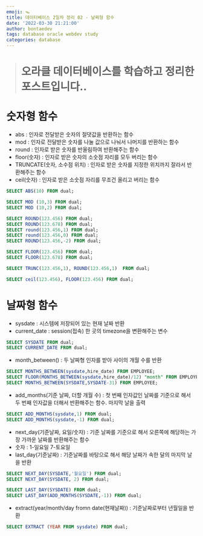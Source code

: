 ```yaml
---
emoji: 🪤
title: 데이터베이스 2일차 정리 02 - 날짜형 함수
date: '2022-03-30 21:21:00'
author: bontaedev
tags: database oracle webdev study
categories: database
---
```


> # 오라클 데이터베이스를 학습하고 정리한 포스트입니다..

# 숫자형 함수

- abs : 인자로 전달받은 숫자의 절댓값을 반환하는 함수
- mod : 인자로 전달받은 숫자를 나눌 값으로 나눠서 나머지를 반환하는 함수
- round : 인자로 받은 숫자를 반올림하여 반환해주는 함수
- floor(숫자) : 인자로 받은 숫자의 소숫점 자리를 모두 버리는 함수
- TRUNCATE(숫자, 소수점 위치) : 인자로 받은 숫자를 지정한 위치까지 잘라서 반환해주는 함수
- ceil(숫자) : 인자로 받은 소숫점 자리를 무조건 올리고 버리는 함수

```sql
SELECT ABS(10) FROM dual;

SELECT MOD (10,3) FROM dual;
SELECT MOD (10,2) FROM dual;

SELECT ROUND(123.456) FROM dual;
SELECT ROUND(123.678) FROM dual;
SELECT round(123.456,1) FROM dual;
SELECT round(123.456,0) FROM dual;
SELECT ROUND(123.456,-2) FROM dual;

SELECT FLOOR(123.456) FROM dual;
SELECT FLOOR(123.678) FROM dual;

SELECT TRUNC(123.456,1), ROUND(123.456,1)  FROM dual;

SELECT ceil(123.456), FLOOR(123.456) FROM dual;
```

# 날짜형 함수

- sysdate : 시스템에 저장되어 있는 현재 날짜 반환
- current_date : session(접속) 한 곳의 timezone을 변환해주는 변수

```sql
SELECT SYSDATE FROM dual;
SELECT CURRENT_DATE FROM dual;
```

- month_between() : 두 날짜형 인자를 받아 사이의 개월 수를 반환

```sql
SELECT MONTHS_BETWEEN(sysdate,hire_date) FROM EMPLOYEE;
SELECT FLOOR(MONTHS_BETWEEN(sysdate,hire_date)/12) "month" FROM EMPLOYEE;
SELECT MONTHS_BETWEEN(SYSDATE,SYSDATE-31) FROM EMPLOYEE;
```

- add_months(기준 날짜, 더할 개월 수) : 첫 번째 인자값인 날짜를 기준으로 해서 두 번째 인자값을 더해서 반환해주는 함수. 마지막 날을 출력

```sql
SELECT ADD_MONTHS(sysdate,1) FROM dual;
SELECT ADD_MONTHS(sysdate,-1) FROM dual;
```

- next_day(기준날짜, 요일/숫자) : 기준 날짜를 기준으로 해서 오른쪽에 해당하는 가장 가까운 날짜를 반환해주는 함수
- 숫자 : 1-일요일 7-토요일
- last_day(기준날짜) : 기준날짜를 바탕으로 해서 해당 날짜가 속한 달의 마지막 날을 반환

```sql
SELECT NEXT_DAY(SYSDATE,'월요일') FROM dual;
SELECT NEXT_DAY(SYSDATE, 2) FROM dual;

SELECT LAST_DAY(SYSDATE) FROM dual;
SELECT LAST_DAY(ADD_MONTHS(SYSDATE,-1)) FROM dual;
```

- extract(year/month/day fromn date(현재날짜)) : 기준날짜로부터 년월일을 반환

```sql
SELECT EXTRACT (YEAR FROM sysdate) FROM dual;
```

